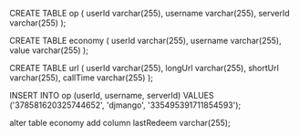 CREATE TABLE op (
    userId varchar(255),
    username varchar(255),
    serverId varchar(255)
);

CREATE TABLE economy (
    userId varchar(255),
    username varchar(255),
    value varchar(255)
);

CREATE TABLE url (
    userId varchar(255),
	longUrl varchar(255),
    shortUrl varchar(255),
	callTime varchar(255)
);

INSERT INTO op (userId, username, serverId)
VALUES ('378581620325744652', 'djmango', '335495391711854593');

alter table economy add column lastRedeem varchar(255);
